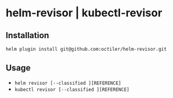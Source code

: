 # helm-revisor | kubectl-revisor

## Installation

```sh
helm plugin install git@github.com:octiler/helm-revisor.git
```

## Usage

* `helm revisor [--classified ][REFERENCE]`
* `kubectl revisor [--classified ][REFERENCE]`

